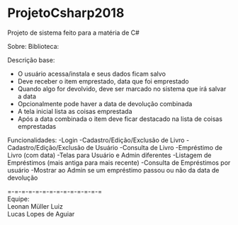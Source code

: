 # ProjetoCsharp2018
Projeto de sistema feito para a matéria de C#

Sobre:
Biblioteca:

Descrição base:
- O usuário acessa/instala e seus dados ficam salvo 
- Deve receber o item emprestado, data que foi emprestado
- Quando algo for devolvido, deve ser marcado no sistema que irá salvar a data
- Opcionalmente pode haver a data de devolução combinada
- A tela inicial lista as coisas emprestada
- Após a data combinada o item deve ficar destacado na lista de coisas emprestadas

Funcionalidades:
-Login
-Cadastro/Edição/Exclusão de Livro
-Cadastro/Edição/Exclusão de Usuário
-Consulta de Livro
-Empréstimo de Livro (com data)
-Telas para Usuário e Admin diferentes
-Listagem de Empréstimos (mais antiga para mais recente)
-Consulta de Empréstimos por usuário
-Mostrar ao Admin se um empréstimo passou ou não da data de devolução



=-=-=-=-=-=-=-=-=-=-=-=-=-=         
Equipe:   
Leonan Müller Luiz    
Lucas Lopes de Aguiar
